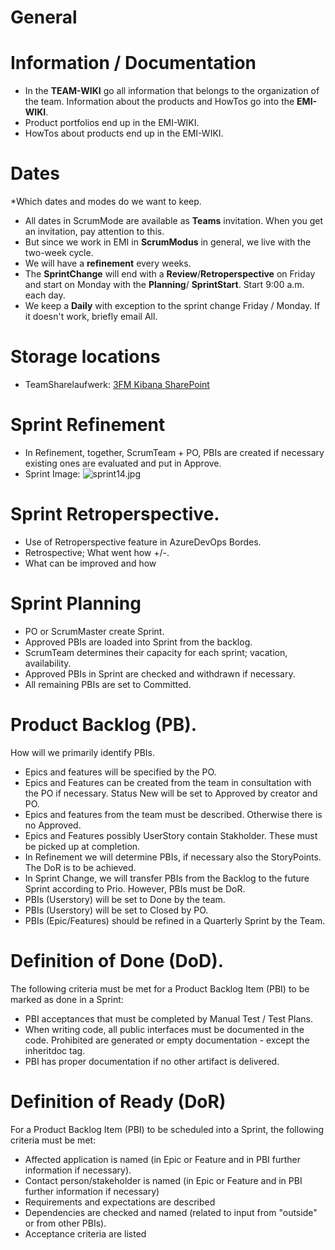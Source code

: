 # General 
# Information / Documentation
* In the **TEAM-WIKI** go all information that belongs to the organization of the team. Information about the products and HowTos go into the **EMI-WIKI**.
* Product portfolios end up in the EMI-WIKI.
* HowTos about products end up in the EMI-WIKI.

# Dates
*Which dates and modes do we want to keep.
* All dates in ScrumMode are available as **Teams** invitation. When you get an invitation, pay attention to this.
* But since we work in EMI in **ScrumModus** in general, we live with the two-week cycle.
* We will have a **refinement** every weeks.  
* The **SprintChange** will end with a **Review**/**Retroperspective** on Friday and start on Monday with the **Planning**/ **SprintStart**. Start 9:00 a.m. each day. 
* We keep a **Daily** with exception to the sprint change Friday / Monday. If it doesn't work, briefly email All. 

# Storage locations
* TeamSharelaufwerk: [3FM Kibana SharePoint](https://teamshare.zeiss.com/content/90000244/3FM%20Dokumente/Forms/AllItems.aspx?RootFolder=%2fcontent%2f90000244%2f3FM%20Dokumente%2fP%2e60%2e5%2e31%20SW%20Automatisierung%5fLogAnalysis%2fDocumentation&FolderCTID=0x012000ED2CB4E4C350164C8DCE7D544F370ACC)

# Sprint Refinement
* In Refinement, together, ScrumTeam + PO, PBIs are created if necessary existing ones are evaluated and put in Approve.
* Sprint Image: 
![sprint14.jpg](/.attachments/sprint14-999fae0b-2ba6-4c57-928b-7f6055b2fc67.jpg)

# Sprint Retroperspective.
* Use of Retroperspective feature in AzureDevOps Bordes.
* Retrospective; What went how +/-.
* What can be improved and how

# Sprint Planning
* PO or ScrumMaster create Sprint.
* Approved PBIs are loaded into Sprint from the backlog.
* ScrumTeam determines their capacity for each sprint; vacation, availability.
* Approved PBIs in Sprint are checked and withdrawn if necessary. 
* All remaining PBIs are set to Committed.

# Product Backlog (PB).
How will we primarily identify PBIs.
* Epics and features will be specified by the PO.
* Epics and Features can be created from the team in consultation with the PO if necessary. Status New will be set to Approved by creator and PO.
* Epics and features from the team must be described. Otherwise there is no Approved.
* Epics and Features possibly UserStory contain Stakholder. These must be picked up at completion. 
* In Refinement we will determine PBIs, if necessary also the StoryPoints. The DoR is to be achieved.
* In Sprint Change, we will transfer PBIs from the Backlog to the future Sprint according to Prio. However, PBIs must be DoR.
* PBIs (Userstory) will be set to Done by the team.
* PBIs (Userstory) will be set to Closed by PO.
* PBIs (Epic/Features) should be refined in a Quarterly Sprint by the Team.
 
# Definition of Done (DoD).
The following criteria must be met for a Product Backlog Item (PBI) to be marked as done in a Sprint:

* PBI acceptances that must be completed by Manual Test / Test Plans.
* When writing code, all public interfaces must be documented in the code. Prohibited are generated or empty documentation - except the inheritdoc tag.
* PBI has proper documentation if no other artifact is delivered.

# Definition of Ready (DoR)
For a Product Backlog Item (PBI) to be scheduled into a Sprint, the following criteria must be met:

* Affected application is named
(in Epic or Feature and in PBI further information if necessary).
* Contact person/stakeholder is named
(in Epic or Feature and in PBI further information if necessary)
* Requirements and expectations are described
* Dependencies are checked and named
(related to input from "outside" or from other PBIs).
* Acceptance criteria are listed
